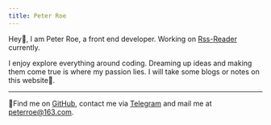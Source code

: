 ```yaml
---
title: Peter Roe
---
```


<ClientOnly>
  <Plum/>
</ClientOnly>

Hey👋, I am Peter Roe, a front end developer. Working on [Rss-Reader](https://github.com/peterroe/Rss-Reader) currently.

I enjoy explore everything around coding. Dreaming up ideas and making them come true is where my passion lies. I will take some blogs or notes on this website🖖.

***

🧐Find me on [GitHub](https://github.com/peterroe), contact me via [Telegram](https://t.me/peterroe) and mail me at [peterroe@163.com](mailto:peterroe@163.com).